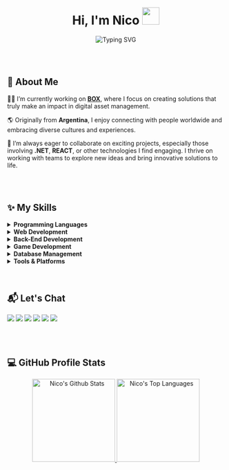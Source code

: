 <h1 align="center">Hi, I'm Nico <img src="https://media.giphy.com/media/hvRJCLFzcasrR4ia7z/giphy.gif" width="40"></h1>
<p align="center">
  <a><img src="https://readme-typing-svg.demolab.com?font=Fira+Code&pause=1000&color=47F7D9&center=true&width=435&lines=Srr.+Software+Developer;Specialized+in+Web+and+Desktop+Apps;4%2B+years+of+coding+experience;University+Technician+in+Programming;Experience+as+a+Developer+Analyst;Always+learning+new+things..+😉" alt="Typing SVG" /></a>
</p>

</br>

</br>
<h2>🚀 About Me</h2>

👨‍💻 I’m currently working on <a href="https://boxcustodia.com/" target="new"><b>BOX</b></a>, where I focus on creating solutions that truly make an impact in digital asset management.

🌎 Originally from **Argentina**, I enjoy connecting with people worldwide and embracing diverse cultures and experiences.

🤝 I’m always eager to collaborate on exciting projects, especially those involving **.NET**, **REACT**, or other technologies I find engaging. I thrive on working with teams to explore new ideas and bring innovative solutions to life.

</br>

</br>
<h2>✨ My Skills</h2>

<details>
  <summary><b>Programming Languages</b></summary>
  <p align="left">
    <img height=30 src="https://cdn.jsdelivr.net/gh/devicons/devicon/icons/csharp/csharp-original.svg" />
    <img height=30 src="https://cdn.jsdelivr.net/gh/devicons/devicon/icons/python/python-original.svg" />
    <img height=30 src="https://cdn.jsdelivr.net/gh/devicons/devicon/icons/javascript/javascript-original.svg" />
    <img height=30 src="https://cdn.jsdelivr.net/gh/devicons/devicon/icons/typescript/typescript-original.svg" />
  </p>
</details>

<details>
  <summary><b>Web Development</b></summary>
  <p align="left">
    <img height=30 src="https://cdn.jsdelivr.net/gh/devicons/devicon/icons/html5/html5-original.svg" />
    <img height=30 src="https://cdn.jsdelivr.net/gh/devicons/devicon/icons/css3/css3-original.svg" />
    <img height=30 src="https://cdn.jsdelivr.net/gh/devicons/devicon/icons/react/react-original.svg" />
    <img height=30 src="https://cdn.jsdelivr.net/gh/devicons/devicon/icons/bootstrap/bootstrap-original.svg" />
  </p>
</details>

<details>
  <summary><b>Back-End Development</b></summary>
  <p align="left">
    <img height=30 src="https://cdn.jsdelivr.net/gh/devicons/devicon/icons/dot-net/dot-net-plain-wordmark.svg" />
    <img height=30 src="https://cdn.jsdelivr.net/gh/devicons/devicon/icons/nodejs/nodejs-original.svg" />
  </p>
</details>

<details>
  <summary><b>Game Development</b></summary>
  <p align="left">
    <img height=30 src="https://cdn.jsdelivr.net/gh/devicons/devicon/icons/godot/godot-original.svg" />
  </p>
</details>

<details>
  <summary><b>Database Management</b></summary>
  <p align="left">
    <img height=35 src="https://cdn.jsdelivr.net/gh/devicons/devicon/icons/mysql/mysql-original-wordmark.svg" />
    <img height=35 src="https://img.icons8.com/color/48/000000/microsoft-sql-server.png" />
  </p>
</details>

<details>
  <summary><b>Tools & Platforms</b></summary>
  <p align="left">
    <img height=30 src="https://cdn.jsdelivr.net/gh/devicons/devicon/icons/vscode/vscode-original.svg" />
    <img height=30 src="https://cdn.jsdelivr.net/gh/devicons/devicon/icons/git/git-original.svg" />
    <img height=30 src="https://cdn.jsdelivr.net/gh/devicons/devicon/icons/docker/docker-original.svg" />
    <img height=30 src="https://img.icons8.com/dusk/64/000000/github.png" />
    <img height=30 src="https://cdn.jsdelivr.net/gh/devicons/devicon/icons/figma/figma-original.svg" />
  </p>
</details>

<!--
</br>

</br>
<h2>🎸 My Hobbies</h2>

When I’m not working, I enjoy diving into various activities. If any of these sound interesting, feel free to chat about them! Or tell me, what are your hobbies?

<details>
  <summary>🏋️ <strong>Gym & Musculation</strong></summary>
  <p>I’m currently studying for a <b>Professorship in Musculation</b> at <a href="https://ipef.com/#page-content" target="new"><strong>IPEF</strong></a>. Going to the gym and weight training are not just hobbies but passions that help me stay strong, focused, and healthy. It’s all about personal growth and pushing my limits.</p>
</details>

<details>
  <summary>🍳 <strong>Cooking</strong></summary>
  <p>Cooking is one of my greatest joys, and I trained as a <b>Professional Chef</b> at <a href="https://iga-capacitacion.com.ar/" target="new"><strong>IGA</strong></a>. I love experimenting with new recipes and creating delicious meals. It’s a fun and rewarding way to unwind after a busy day.</p>
</details>

<details>
  <summary>🎶 <strong>Playing Guitar</strong></summary>
  <p>Creating music brings me joy, whether it’s strumming chords, experimenting with melodies, or just jamming for fun. It’s a creative outlet that helps me relax and think outside the box.</p>
</details>

<details>
  <summary>🚴 <strong>Cycling</strong></summary>
  <p>There’s nothing like the freedom of a good ride, exploring new paths, and enjoying the outdoors. It’s a great way to clear my mind and stay active.</p>
</details>

<details>
  <summary>🎮 <strong>Retro Gaming</strong></summary>
  <p>Reliving the nostalgia of classic games fuels my creativity and reminds me of simpler times. It's a great way to relax and tap into some childhood memories.</p>
</details>

<details>
  <summary>💻 <strong>Coding for Fun</strong></summary>
  <p>Programming is not just my career—it’s also a hobby. I love experimenting with new technologies and building fun projects just for the sake of creativity and learning.</p>
</details>
 -->
</br> 

</br>
<h2>📬 Let's Chat</h2>

<p align="left">
  <a href="https://www.linkedin.com/in/nicosegovia/" target="new"><img src="https://img.shields.io/badge/-LinkedIn-%230077B5?style=for-the-badge&logo=linkedin&logoColor=white" target="new"></a>
  <a href="mailto:nico.segov@gmail.com" target="new"><img src="https://img.shields.io/badge/-Gmail-%23333?style=for-the-badge&logo=gmail&logoColor=white" target="new"></a>
  <a href="https://discord.com/users/nicosegovia" target="new"><img src="https://img.shields.io/badge/Discord-7289DA?style=for-the-badge&logo=discord&logoColor=white" target="new"></a>
  <a href="https://twitter.com/nicosegg" target="new"><img src="https://img.shields.io/badge/Twitter-1DA1F2?style=for-the-badge&logo=twitter&logoColor=white" target="new"></a> 
  <a href="https://www.facebook.com/nico.segg/" target="new"><img src="https://img.shields.io/badge/Facebook-1877F2?style=for-the-badge&logo=facebook&logoColor=white" target="new"></a> 
  <a href="https://www.instagram.com/nico.segg/" target="new"><img src="https://img.shields.io/badge/Instagram-E4405F?style=for-the-badge&logo=instagram&logoColor=white" target="new"></a> 
</p>

</br>

</br>
<h2>💻 GitHub Profile Stats</h2>

<p align="center">
  <a href="https://github.com/Nico-Segovia/github-readme-stats">
    <img alt="Nico's Github Stats" src="https://denvercoder1-github-readme-stats.vercel.app/api/?username=Nico-Segovia&show_icons=true&include_all_commits=true&count_private=true&theme=xcode&hide_border=true&bg_color=1F222E&title_color=47F7D9&icon_color=F8D866" height="192px"/>
  </a>
  <a href="https://github.com/Nico-Segovia/github-readme-stats">
    <img alt="Nico's Top Languages" src="https://github-readme-stats.vercel.app/api/top-langs/?username=Nico-Segovia&langs_count=5&layout=compact&theme=xcode&hide_border=true&bg_color=1F222E&title_color=47F7D9&icon_color=F8D866" height="192px"/>
  </a>
</p>

